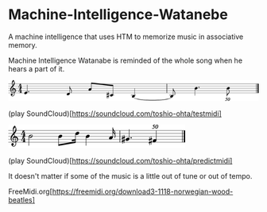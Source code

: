 # Machine-Intelligence-Watanebe

A machine intelligence that uses HTM to memorize music in associative memory.

Machine Intelligence Watanabe is reminded of the whole song when he hears a part of it.

![testMidi.png](https://github.com/PonDad/Machine-Intelligence-Watanebe/blob/master/data/testMidi.png)

(play SoundCloud)[https://soundcloud.com/toshio-ohta/testmidi]

![predictMidi.png](https://github.com/PonDad/Machine-Intelligence-Watanebe/blob/master/data/predictMidi.png)

(play SoundCloud)[https://soundcloud.com/toshio-ohta/predictmidi]

It doesn't matter if some of the music is a little out of tune or out of tempo.

FreeMidi.org[https://freemidi.org/download3-1118-norwegian-wood-beatles]
